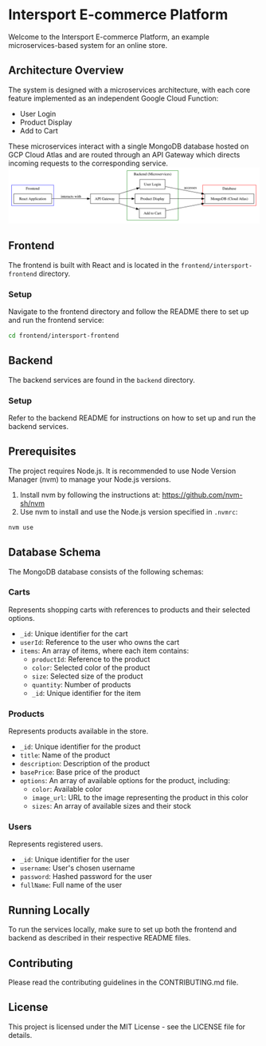 # Intersport E-commerce Platform

Welcome to the Intersport E-commerce Platform, an example microservices-based system for an online store.

## Architecture Overview

The system is designed with a microservices architecture, with each core feature implemented as an independent Google Cloud Function:

- User Login
- Product Display
- Add to Cart

These microservices interact with a single MongoDB database hosted on GCP Cloud Atlas and are routed through an API Gateway which directs incoming requests to the corresponding service.
![Architecture Diagram](./architecture_diagram.svg)

## Frontend

The frontend is built with React and is located in the `frontend/intersport-frontend` directory.

### Setup

Navigate to the frontend directory and follow the README there to set up and run the frontend service:

```sh
cd frontend/intersport-frontend
```

## Backend

The backend services are found in the `backend` directory.

### Setup

Refer to the backend README for instructions on how to set up and run the backend services.

## Prerequisites

The project requires Node.js. It is recommended to use Node Version Manager (nvm) to manage your Node.js versions.

1. Install nvm by following the instructions at: https://github.com/nvm-sh/nvm
2. Use nvm to install and use the Node.js version specified in `.nvmrc`:

```sh
nvm use
```

## Database Schema

The MongoDB database consists of the following schemas:

### Carts

Represents shopping carts with references to products and their selected options.

- `_id`: Unique identifier for the cart
- `userId`: Reference to the user who owns the cart
- `items`: An array of items, where each item contains:
  - `productId`: Reference to the product
  - `color`: Selected color of the product
  - `size`: Selected size of the product
  - `quantity`: Number of products
  - `_id`: Unique identifier for the item

### Products

Represents products available in the store.

- `_id`: Unique identifier for the product
- `title`: Name of the product
- `description`: Description of the product
- `basePrice`: Base price of the product
- `options`: An array of available options for the product, including:
  - `color`: Available color
  - `image_url`: URL to the image representing the product in this color
  - `sizes`: An array of available sizes and their stock

### Users

Represents registered users.

- `_id`: Unique identifier for the user
- `username`: User's chosen username
- `password`: Hashed password for the user
- `fullName`: Full name of the user

## Running Locally

To run the services locally, make sure to set up both the frontend and backend as described in their respective README files.

## Contributing

Please read the contributing guidelines in the CONTRIBUTING.md file.

## License

This project is licensed under the MIT License - see the LICENSE file for details.
